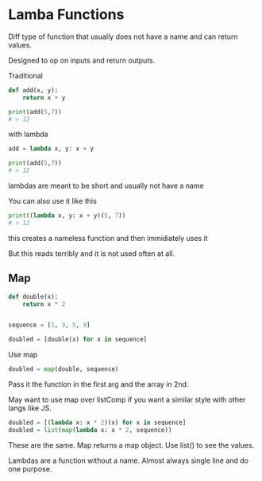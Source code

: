 # Lamba Functions

Diff type of function that usually does not have a name and can return values.

Designed to op on inputs and return outputs.

Traditional

```py
def add(x, y):
    return x + y

print(add(5,7))
# > 12
```

with lambda

```py
add = lambda x, y: x + y

print(add(5,7))
# > 12
```

lambdas are meant to be short and usually not have a name

You can also use it like this

```py
print((lambda x, y: x + y)(5, 7))
# > 12
```

this creates a nameless function and then immidiately uses it

But this reads terribly and it is not used often at all.

## Map

```py
def double(x):
    return x * 2


sequence = [1, 3, 5, 9]

doubled = [double(x) for x in sequence]
```

Use map

```py
doubled = map(double, sequence)
```

Pass it the function in the first arg and the array in 2nd.

May want to use map over listComp if you want a similar style with other langs like JS.

```py
doubled = [(lambda x: x * 2)(x) for x in sequence]
doubled = list(map(lambda x: x * 2, sequence))
```

These are the same. Map returns a map object. Use list() to see the values.

Lambdas are a function without a name. Almost always single line and do one purpose.
